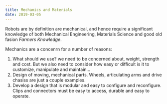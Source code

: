 ```yaml
---
title: Mechanics and Materials
date: 2019-03-05
---
```


Robots are by definition are mechanical, and hence require a
significant knowledge of both Mechanical Engineering, Materials
Science and good old fasion _Farmers Knowledge_.

Mechanics are a concenrn for a number of reasons:

1. What should we use? we need to be concerned about, weight,
   strength and cost.  But we also need to consider how easy or
   difficult is it to customize, manipulate and maintain...
2. Design of moving, mechanical parts.  Wheels, articulating arms and
   drive chasiss are just a couple examples.
3. Develop a design that is modular and easy to configure and
   reconfigure.  Clips and connectors must be easy to access, durable
   and easy to operate.
